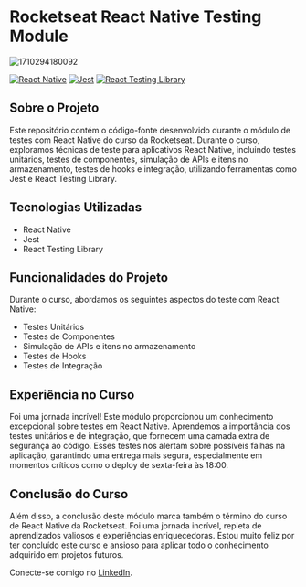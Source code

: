 # Rocketseat React Native Testing Module

![1710294180092](https://github.com/LucasSouza17/tests-with-react-native/assets/62787018/ac33e9d6-9b4a-4271-a84d-9ac203ba9afb)

[![React Native](https://img.shields.io/badge/React%20Native-v0.64.2-blue)](https://reactnative.dev/)
[![Jest](https://img.shields.io/badge/Jest-v27.0.6-blue)](https://jestjs.io/)
[![React Testing Library](https://img.shields.io/badge/React%20Testing%20Library-v12.0.0-blue)](https://testing-library.com/docs/react-testing-library/intro)

## Sobre o Projeto

Este repositório contém o código-fonte desenvolvido durante o módulo de testes com React Native do curso da Rocketseat. Durante o curso, exploramos técnicas de teste para aplicativos React Native, incluindo testes unitários, testes de componentes, simulação de APIs e itens no armazenamento, testes de hooks e integração, utilizando ferramentas como Jest e React Testing Library.

## Tecnologias Utilizadas

- React Native
- Jest
- React Testing Library

## Funcionalidades do Projeto

Durante o curso, abordamos os seguintes aspectos do teste com React Native:

- Testes Unitários
- Testes de Componentes
- Simulação de APIs e itens no armazenamento
- Testes de Hooks
- Testes de Integração

## Experiência no Curso

Foi uma jornada incrível! Este módulo proporcionou um conhecimento excepcional sobre testes em React Native. Aprendemos a importância dos testes unitários e de integração, que fornecem uma camada extra de segurança ao código. Esses testes nos alertam sobre possíveis falhas na aplicação, garantindo uma entrega mais segura, especialmente em momentos críticos como o deploy de sexta-feira às 18:00.

## Conclusão do Curso

Além disso, a conclusão deste módulo marca também o término do curso de React Native da Rocketseat. Foi uma jornada incrível, repleta de aprendizados valiosos e experiências enriquecedoras. Estou muito feliz por ter concluído este curso e ansioso para aplicar todo o conhecimento adquirido em projetos futuros.

Conecte-se comigo no [LinkedIn](https://www.linkedin.com/feed/update/urn:li:activity:7173694311035867136/).
